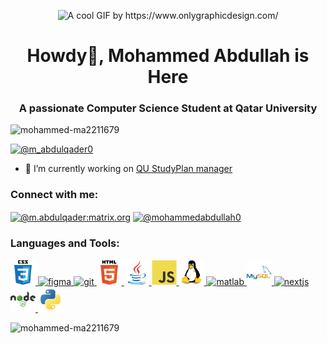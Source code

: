 <p align="center"> <img src="https://mir-s3-cdn-cf.behance.net/project_modules/max_1200/4029a055389655.59822ff823c19.gif" title="A cool GIF by https://www.onlygraphicdesign.com/" alt="A cool GIF by https://www.onlygraphicdesign.com/" height="200" width="250"></p>
<h1 align="center">Howdy👋, Mohammed Abdullah is Here</h1>
<h3 align="center">A passionate Computer Science Student at Qatar University</h3>

<p align="left"> <img src="https://komarev.com/ghpvc/?username=mohammed-ma2211679&label=Profile%20views&color=0e75b6&style=flat" alt="mohammed-ma2211679" /> </p>

<p align="left"> <a href="https://twitter.com/@m_abdulqader0" target="blank"><img src="https://img.shields.io/twitter/follow/@m_abdulqader0?logo=twitter&style=for-the-badge" alt="@m_abdulqader0" title="twitter account: @m_abdulqader0" /></a> </p>

- 🔭 I’m currently working on [QU StudyPlan manager](https://github.com/Mohammed-ma2211679/my-website.git)

<h3 align="left">Connect with me:</h3>
<p align="left">
<a href="https://matrix.to/#/@m.abdulqader:matrix.org" target="blank"><img align="center" src="https://matrix.org/images/matrix-logo-white.svg" alt="@m.abdulqader:matrix.org" height="50" width="50" title="Matrix account: @m.abdulqader:matrix.org" /></a>
<a href="https://t.me/mohammedabdullah0" target="blank"><img align="center" src="https://cdn.pixabay.com/photo/2020/10/17/13/21/telegram-5662082_1280.png" alt="@mohammedabdullah0" height="40" width="40" title="Telegram account: @mohammedabdullah0" /></a>
</p>

<h3 align="left">Languages and Tools:</h3>
<p align="left"> <a href="https://www.w3schools.com/css/" target="_blank" rel="noreferrer"> <img src="https://raw.githubusercontent.com/devicons/devicon/master/icons/css3/css3-original-wordmark.svg" alt="css3" width="40" height="40"/> </a> <a href="https://www.figma.com/" target="_blank" rel="noreferrer"> <img src="https://www.vectorlogo.zone/logos/figma/figma-icon.svg" alt="figma" width="40" height="40"/> </a> <a href="https://git-scm.com/" target="_blank" rel="noreferrer"> <img src="https://www.vectorlogo.zone/logos/git-scm/git-scm-icon.svg" alt="git" width="40" height="40"/> </a> <a href="https://www.w3.org/html/" target="_blank" rel="noreferrer"> <img src="https://raw.githubusercontent.com/devicons/devicon/master/icons/html5/html5-original-wordmark.svg" alt="html5" width="40" height="40"/> </a> <a href="https://www.java.com" target="_blank" rel="noreferrer"> <img src="https://raw.githubusercontent.com/devicons/devicon/master/icons/java/java-original.svg" alt="java" width="40" height="40"/> </a> <a href="https://developer.mozilla.org/en-US/docs/Web/JavaScript" target="_blank" rel="noreferrer"> <img src="https://raw.githubusercontent.com/devicons/devicon/master/icons/javascript/javascript-original.svg" alt="javascript" width="40" height="40"/> </a> <a href="https://www.linux.org/" target="_blank" rel="noreferrer"> <img src="https://raw.githubusercontent.com/devicons/devicon/master/icons/linux/linux-original.svg" alt="linux" width="40" height="40"/> </a> <a href="https://www.mathworks.com/" target="_blank" rel="noreferrer"> <img src="https://upload.wikimedia.org/wikipedia/commons/2/21/Matlab_Logo.png" alt="matlab" width="40" height="40"/> </a> <a href="https://www.mysql.com/" target="_blank" rel="noreferrer"> <img src="https://raw.githubusercontent.com/devicons/devicon/master/icons/mysql/mysql-original-wordmark.svg" alt="mysql" width="40" height="40"/> </a> <a href="https://nextjs.org/" target="_blank" rel="noreferrer"> <img src="https://cdn.worldvectorlogo.com/logos/nextjs-2.svg" alt="nextjs" width="40" height="40"/> </a> <a href="https://nodejs.org" target="_blank" rel="noreferrer"> <img src="https://raw.githubusercontent.com/devicons/devicon/master/icons/nodejs/nodejs-original-wordmark.svg" alt="nodejs" width="40" height="40"/> </a> <a href="https://www.python.org" target="_blank" rel="noreferrer"> <img src="https://raw.githubusercontent.com/devicons/devicon/master/icons/python/python-original.svg" alt="python" width="40" height="40"/> </a> </p>

<p><img align="left" src="https://github-readme-stats.vercel.app/api/top-langs?username=mohammed-ma2211679&show_icons=true&locale=en&layout=compact" alt="mohammed-ma2211679" /></p>

